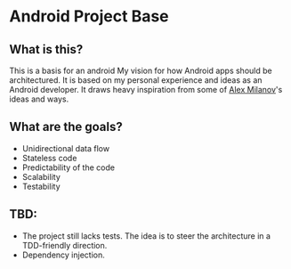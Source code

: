 # Android Project Base
## What is this?
This is a basis for an android My vision for how Android apps should be architectured.
It is based on my personal experience and ideas as an Android developer. It draws heavy inspiration from some of [Alex Milanov](https://github.com/alex-milanov)'s ideas and ways.

## What are the goals?
- Unidirectional data flow
- Stateless code
- Predictability of the code
- Scalability
- Testability

## TBD:
- The project still lacks tests. The idea is to steer the architecture in a TDD-friendly direction.
- Dependency injection.

